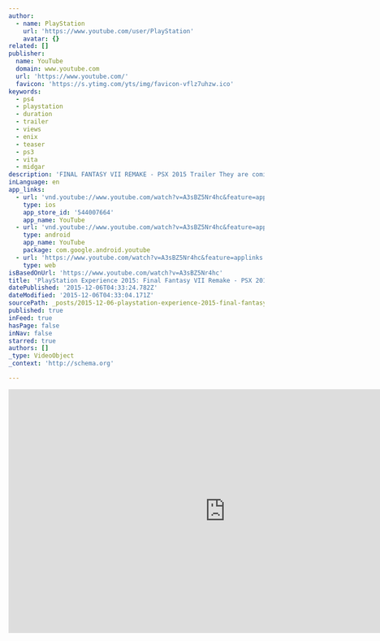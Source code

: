 ```yaml
---
author:
  - name: PlayStation
    url: 'https://www.youtube.com/user/PlayStation'
    avatar: {}
related: []
publisher:
  name: YouTube
  domain: www.youtube.com
  url: 'https://www.youtube.com/'
  favicon: 'https://s.ytimg.com/yts/img/favicon-vflz7uhzw.ico'
keywords:
  - ps4
  - playstation
  - duration
  - trailer
  - views
  - enix
  - teaser
  - ps3
  - vita
  - midgar
description: 'FINAL FANTASY VII REMAKE - PSX 2015 Trailer They are coming back to Midgar... www.facebook.com/FinalFantasy www.facebook.com/FinalFantasyVII Mako Reactors are draining the life energy of the planet. The Shinra Corporation rules over a corrupt surveillance state. A few prosper, the rest are left to rot in the city slums of Midgar.'
inLanguage: en
app_links:
  - url: 'vnd.youtube://www.youtube.com/watch?v=A3sBZ5Nr4hc&feature=applinks'
    type: ios
    app_store_id: '544007664'
    app_name: YouTube
  - url: 'vnd.youtube://www.youtube.com/watch?v=A3sBZ5Nr4hc&feature=applinks'
    type: android
    app_name: YouTube
    package: com.google.android.youtube
  - url: 'https://www.youtube.com/watch?v=A3sBZ5Nr4hc&feature=applinks'
    type: web
isBasedOnUrl: 'https://www.youtube.com/watch?v=A3sBZ5Nr4hc'
title: 'PlayStation Experience 2015: Final Fantasy VII Remake - PSX 2015 Trailer | PS4'
datePublished: '2015-12-06T04:33:24.782Z'
dateModified: '2015-12-06T04:33:04.171Z'
sourcePath: _posts/2015-12-06-playstation-experience-2015-final-fantasy-vii-remake-psx.md
published: true
inFeed: true
hasPage: false
inNav: false
starred: true
authors: []
_type: VideoObject
_context: 'http://schema.org'

---
```

<iframe src="https://cdn.embedly.com/widgets/media.html?src=https%3A%2F%2Fwww.youtube.com%2Fembed%2FA3sBZ5Nr4hc%3Ffeature%3Doembed&amp;url=https%3A%2F%2Fwww.youtube.com%2Fwatch%3Fv%3DA3sBZ5Nr4hc&amp;image=https%3A%2F%2Fi.ytimg.com%2Fvi%2FA3sBZ5Nr4hc%2Fhqdefault.jpg&amp;key=b7d04c9b404c499eba89ee7072e1c4f7&amp;type=text%2Fhtml&amp;schema=youtube" width="854" height="480" scrolling="no" frameborder="0" allowfullscreen="allowfullscreen" style=""></iframe>